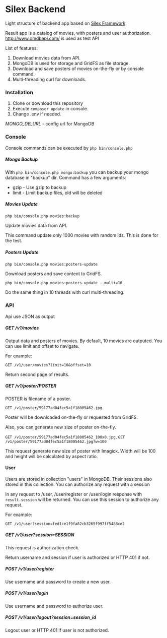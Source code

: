 # Silex Backend
Light structure of backend app based on [Silex Framework](https://silex.sensiolabs.org/)

Result app is a catalog of movies, with posters and user authorization.
http://www.omdbapi.com/ is used as test API

List of features:
1. Download movies data from API.
2. MongoDB is used for storage and GridFS as file storage.
3. Download and save posters of movies on-the-fly or by console command.
4. Multi-threading curl for downloads.

### Installation

1. Clone or download this repository
2. Execute `composer update` in console.
3. Change .env if needed.

_MONGO_DB_URL_ - config url for MongoDB

### Console

Console commands can be executed by `php bin/console.php`

##### Mongo Backup

With `php bin/console.php mongo:backup` you can backup your mongo database in "backup" dir.
Command has a few arguments:
- gzip - Use gzip to backup
- limit - Limit backup files, old will be deleted

##### Movies Update

`php bin/console.php movies:backup`

Update movies data from API.

This command update only 1000 movies with random ids. This is done for the test.

##### Posters Update

`php bin/console.php movies:posters-update`

Download posters and save content to GridFS.

`php bin/console.php movies:posters-update --multi=10`

Do the same thing in 10 threads with curl multi-threading.

### API

Api use JSON as output

##### GET /v1/movies

Output data and posters of movies. By default, 10 movies are outputed.
You can use limit and offset to navigate.

For example:

`GET /v1/user/movies?limit=10&offset=10`

Return second page of results.

##### GET /v1/poster/POSTER

POSTER is filename of a poster.

`GET /v1/poster/59177ad04fec5a1f18005462.jpg`

Poster will be downloaded on-the-fly or requested from GridFS.

Also, you can generate new size of poster on-the-fly.

`GET /v1/poster/59177ad04fec5a1f18005462_100x0.jpg`,
`GET /v1/poster/59177ad04fec5a1f18005462.jpg?w=100`

This request generate new size of poster with Imagick.
Width will be 100 and height will be calculated by aspect ratio.

#### User

Users are stored in collection "users" in MongoDB. Their sessions also stored in this collection.
You can authorize any request with a session

In any request to /user, /user/register or /user/login response with `result.session` will be returned.
You can use this session to authorize any request.

For example:

`GET /v1/user?session=fed1ce1f9fa82cb3265f997ff5488ce2`

##### GET /v1/user?session=SESSION

This request is authorization check.

Return username and session if user is authorized or HTTP 401 if not.

##### POST /v1/user/register

Use username and password to create a new user.

##### POST /v1/user/login

Use username and password to authorize user.

##### POST /v1/user/logout?session=session_id

Logout user or HTTP 401 if user is not authorized.